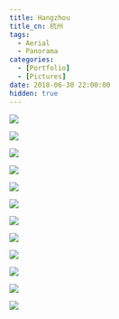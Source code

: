 ```yaml
---
title: Hangzhou
title_cn: 杭州
tags:
  - Aerial
  - Panorama
categories:
  - [Portfolio]
  - [Pictures]
date: 2018-06-30 22:00:00
hidden: true
---
```


![](https://cdn.ze3kr.com/6T-behmofKYLsxlrK0l_MQ/0f879c44-71c2-4179-5eeb-db72ef42b500/extra)

![](https://cdn.ze3kr.com/6T-behmofKYLsxlrK0l_MQ/14ea4072-acd3-4c03-4d60-9e849c9bd500/extra)

![](https://cdn.ze3kr.com/6T-behmofKYLsxlrK0l_MQ/dec814f4-ae8f-4381-3def-5043e6eb8e00/extra)

![](https://cdn.ze3kr.com/6T-behmofKYLsxlrK0l_MQ/3d5d53d7-6d2d-4c56-a3f0-251f1f74bd00/extra)

![](https://cdn.ze3kr.com/6T-behmofKYLsxlrK0l_MQ/d8f22571-7be5-48c5-4ca9-46ac37fb1400/extra)

![](https://cdn.ze3kr.com/6T-behmofKYLsxlrK0l_MQ/743c0ade-9790-46dc-8465-8001a46e5600/extra)

![](https://cdn.ze3kr.com/6T-behmofKYLsxlrK0l_MQ/6101987d-52b7-417d-2350-aef7ce9a8f00/extra)

![](https://cdn.ze3kr.com/6T-behmofKYLsxlrK0l_MQ/7cec947d-f1c4-44c7-2725-e6458c9e2400/extra)

![](https://cdn.ze3kr.com/6T-behmofKYLsxlrK0l_MQ/fd389433-90ec-486a-145d-b7da68f4e700/extra)

![](https://cdn.ze3kr.com/6T-behmofKYLsxlrK0l_MQ/7d474b9a-44a5-4a45-79b3-317a3bc95b00/extra)

![](https://cdn.ze3kr.com/6T-behmofKYLsxlrK0l_MQ/8b6bfbcb-e651-463b-b128-f5f217a71700/extra)

![](https://cdn.ze3kr.com/6T-behmofKYLsxlrK0l_MQ/4cfed3f8-e3d4-48c5-5909-b2e452587a00/extra)
